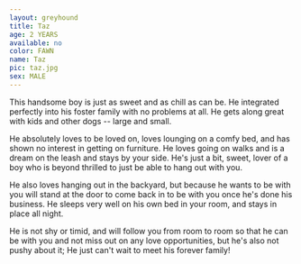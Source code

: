 ```yaml
---
layout: greyhound
title: Taz
age: 2 YEARS
available: no
color: FAWN
name: Taz
pic: taz.jpg
sex: MALE
---
```


This handsome boy is just as sweet and as chill as can be.  He integrated perfectly into his foster family with no problems at all.  He gets along great with kids and other dogs -- large and small.  

He absolutely loves to be loved on, loves lounging on a comfy bed, and has shown no interest in getting on furniture. He loves going on walks and is a dream on the leash and stays by your side.  He's just a bit, sweet, lover of a boy who is beyond thrilled to just be able to hang out with you.

He also loves hanging out in the backyard, but because he wants to be with you will stand at the door to come back in to be with you once he's done his business. He sleeps very well on his own bed in your room, and stays in place all night.  

He is not shy or timid, and will follow you from room to room so that he can be with you and not miss out on any love opportunities, but he's also not pushy about it; He just can't wait to meet his forever family!
